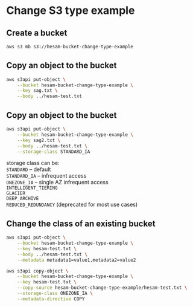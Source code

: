 # Change S3 type example


## Create a bucket
```sh
aws s3 mb s3://hesam-bucket-change-type-example
```

## Copy an object to the bucket
```sh
aws s3api put-object \
    --bucket hesam-bucket-change-type-example \
    --key sag.txt \
    --body ../hesam-test.txt
```
## Copy an object to the bucket
```sh
aws s3api put-object \
    --bucket hesam-bucket-change-type-example \
    --key sag2.txt \
    --body ../hesam-test.txt \
    --storage-class STANDARD_IA
```
storage class can be: \
`STANDARD` – default \
`STANDARD_IA` – infrequent access \
`ONEZONE_IA` – single AZ infrequent access \
`INTELLIGENT_TIERING` \
`GLACIER` \
`DEEP_ARCHIVE` \
`REDUCED_REDUNDANCY` (deprecated for most use cases)


## Change the class of an existing bucket
```sh
aws s3api put-object \
    --bucket hesam-bucket-change-type-example \
    --key hesam-test.txt \
    --body ../hesam-test.txt \
    --metadata metadata1=value1,metadata2=value2
```

```sh
aws s3api copy-object \
    --bucket hesam-bucket-change-type-example \
    --key hesam-test.txt \
    --copy-source hesam-bucket-change-type-example/hesam-test.txt \
    --storage-class ONEZONE_IA \
    --metadata-directive COPY
```